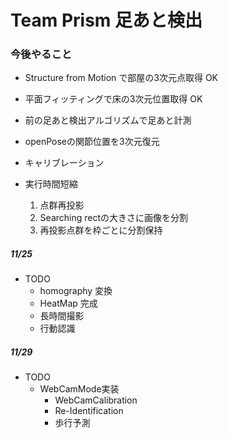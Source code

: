 # Team Prism 足あと検出

### 今後やること
- Structure from Motion で部屋の3次元点取得 OK
- 平面フィッティングで床の3次元位置取得 OK
- 前の足あと検出アルゴリズムで足あと計測
- openPoseの関節位置を3次元復元

- キャリブレーション
- 実行時間短縮
    1. 点群再投影
    2. Searching rectの大きさに画像を分割
    3. 再投影点群を枠ごとに分割保持
    
##### 11/25
- TODO
    - homography 変換
    - HeatMap 完成
    - 長時間撮影
    - 行動認識 
    
##### 11/29
- TODO
    - WebCamMode実装
        - WebCamCalibration
        - Re-Identification
        - 歩行予測
